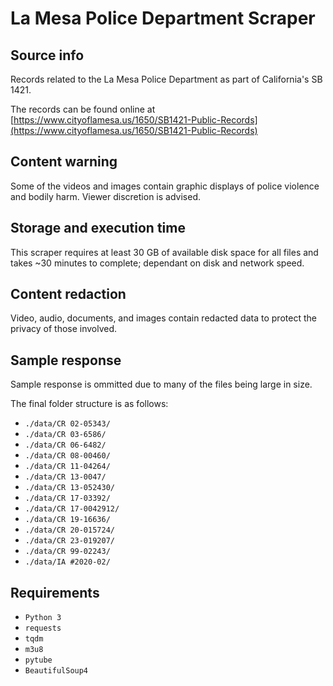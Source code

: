 # La Mesa Police Department Scraper

## Source info

Records related to the La Mesa Police Department as part of California's SB 1421.

The records can be found online at [https://www.cityoflamesa.us/1650/SB1421-Public-Records](https://www.cityoflamesa.us/1650/SB1421-Public-Records)

## Content warning

Some of the videos and images contain graphic displays of police violence and bodily harm. Viewer discretion is advised.

## Storage and execution time

This scraper requires at least 30 GB of available disk space for all files and takes ~30 minutes to complete; dependant on disk and network speed.

## Content redaction

Video, audio, documents, and images contain redacted data to protect the privacy of those involved.

## Sample response

Sample response is ommitted due to many of the files being large in size.

The final folder structure is as follows:

- `./data/CR 02-05343/`
- `./data/CR 03-6586/`
- `./data/CR 06-6482/`
- `./data/CR 08-00460/`
- `./data/CR 11-04264/`
- `./data/CR 13-0047/`
- `./data/CR 13-052430/`
- `./data/CR 17-03392/`
- `./data/CR 17-0042912/`
- `./data/CR 19-16636/`
- `./data/CR 20-015724/`
- `./data/CR 23-019207/`
- `./data/CR 99-02243/`
- `./data/IA #2020-02/`

## Requirements

- `Python 3`
- `requests`
- `tqdm`
- `m3u8`
- `pytube`
- `BeautifulSoup4`
